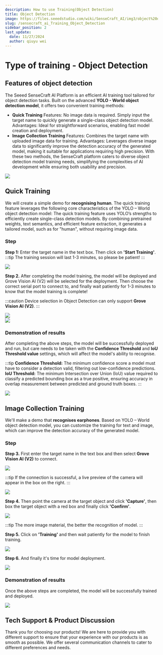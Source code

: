 ```yaml
---
description: How to use Training(Object Detection)
title: Object Detection
image: https://files.seeedstudio.com/wiki/SenseCraft_AI/img3/object%20detection/1.9.webp
slug: /sensecraft_ai_Training_Object_Detection
sidebar_position: 2
last_update:
  date: 11/27/2024
  author: qiuyu wei
---
```


# Type of training - Object Detection
## Features of object detection
The Seeed SenseCraft AI Platform is an efficient AI training tool tailored for object detection tasks. Built on the advanced **YOLO - World object detection model**, it offers two convenient training methods:
- **Quick Training**
Features: No image data is required. Simply input the target name to quickly generate a single-class object detection model.
Advantages: Ideal for straightforward scenarios, enabling fast model creation and deployment.
- **Image Collection Training**
Features: Combines the target name with uploaded image data for training.
Advantages: Leverages diverse image data to significantly improve the detection accuracy of the generated model, making it suitable for applications requiring high precision.
With these two methods, the SenseCraft platform caters to diverse object detection model training needs, simplifying the complexities of AI development while ensuring both usability and precision.
<div style={{textAlign:'center'}}><img src="https://files.seeedstudio.com/wiki/SenseCraft_AI/img3/object%20detection/2.0.png" style={{width:750, height:'auto'}}/></div>

## Quick Training 
We will create a simple demo for **recognising human**. The quick training feature leverages the following core characteristics of the YOLO – World object detection model:
The quick training feature uses YOLO’s strengths to efficiently create single-class detection models. By combining pretrained weights, text semantics, and efficient feature extraction, it generates a tailored model, such as for "human", without requiring image data.
### Step
**Step 1:** Enter the target name in the text box. Then click on **'Start Training'**.
:::tip
The training session will last 1-3 minutes, so please be patient!
:::
<div style={{textAlign:'center'}}><img src="https://files.seeedstudio.com/wiki/SenseCraft_AI/img3/object%20detection/2.1.png" style={{width:800, height:'auto'}}/></div>

**Step 2.** After completing the model training, the model will be deployed and Grove Vision AI (V2) will be selected for the deployment. Then choose the correct serial port to connect to, and finally wait patiently for 1-3 minutes to know that the model training is complete!

:::caution
Device selection in Object Detection can only support **Grove Vision AI (V2)**.
:::

<div style={{textAlign:'center'}}><img src="https://files.seeedstudio.com/wiki/SenseCraft_AI/img3/object%20detection/2.2.png" style={{width:800, height:'auto'}}/></div>
<div style={{textAlign:'center'}}><img src="https://files.seeedstudio.com/wiki/SenseCraft_AI/img3/object%20detection/2.3.png" style={{width:800, height:'auto'}}/></div>

### Demonstration of results
After completing the above steps, the model will be successfully deployed and run, but care needs to be taken with the **Confidence Threshold** and **IoU Threshold value** settings, which will affect the model's ability to recognise.

:::tip
**Confidence Threshold:** The minimum confidence score a model must have to consider a detection valid, filtering out low-confidence predictions.
**IoU Threshold:** The minimum Intersection over Union (IoU) value required to classify a predicted bounding box as a true positive, ensuring accuracy in overlap measurement between predicted and ground truth boxes.
:::

<div style={{textAlign:'center'}}><img src="https://files.seeedstudio.com/wiki/SenseCraft_AI/img3/object%20detection/2.4.png" style={{width:800, height:'auto'}}/></div>

## Image Collection Training
We'll make a demo that **recognises earphones**. Based on YOLO – World object detection model, you can customize the training for text and image, which can improve the detection accuracy of the generated model.

### Step
**Step 3.** First enter the target name in the text box and then select **Grove Vision AI (V2)** to connect.
<div style={{textAlign:'center'}}><img src="https://files.seeedstudio.com/wiki/SenseCraft_AI/img3/object%20detection/3.2.png" style={{width:800, height:'auto'}}/></div>

:::tip
If the connection is successful, a live preview of the camera will appear in the box on the right.
:::

<div style={{textAlign:'center'}}><img src="https://files.seeedstudio.com/wiki/SenseCraft_AI/img3/object%20detection/3.3.png" style={{width:800, height:'auto'}}/></div>

**Step 4.** Then point the camera at the target object and click **'Capture'**, then box the target object with a red box and finally click **'Confirm'**.
<div style={{textAlign:'center'}}><img src="https://files.seeedstudio.com/wiki/SenseCraft_AI/img3/object%20detection/3.4.png" style={{width:800, height:'auto'}}/></div>

:::tip
The more image material, the better the recognition of model.
:::

**Step 5.** Click on **'Training'** and then wait patiently for the model to finish training.
<div style={{textAlign:'center'}}><img src="https://files.seeedstudio.com/wiki/SenseCraft_AI/img3/object%20detection/3.5.png" style={{width:800, height:'auto'}}/></div>

**Step 6.** And finally it's time for model deployment.
<div style={{textAlign:'center'}}><img src="https://files.seeedstudio.com/wiki/SenseCraft_AI/img3/object%20detection/3.6.png" style={{width:800, height:'auto'}}/></div>

### Demonstration of results
Once the above steps are completed, the model will be successfully trained and deployed.
<div style={{textAlign:'center'}}><img src="https://files.seeedstudio.com/wiki/SenseCraft_AI/img3/object%20detection/3.7.gif" style={{width:800, height:'auto'}}/></div>

## Tech Support & Product Discussion

Thank you for choosing our products! We are here to provide you with different support to ensure that your experience with our products is as smooth as possible. We offer several communication channels to cater to different preferences and needs.

<div class="button_tech_support_container">
<a href="https://forum.seeedstudio.com/" class="button_forum"></a>
<a href="https://www.seeedstudio.com/contacts" class="button_email"></a>
</div>

<div class="button_tech_support_container">
<a href="https://discord.gg/eWkprNDMU7" class="button_discord"></a>
<a href="https://github.com/Seeed-Studio/wiki-documents/discussions/69" class="button_discussion"></a>
</div>